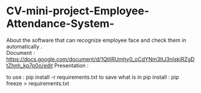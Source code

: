 # CV-mini-project-Employee-Attendance-System-
About the software that can recognize employee face and check them in automatically .<br>
Document : https://docs.google.com/document/d/1QtliRUmhy0_oCdYNm3ltJ3nlskiRZgDtZhnh_kp7p0o/edit
Presentation : <br>

to use : pip install -r requirements.txt
to save what is in pip install : pip freeze > requirements.txt
